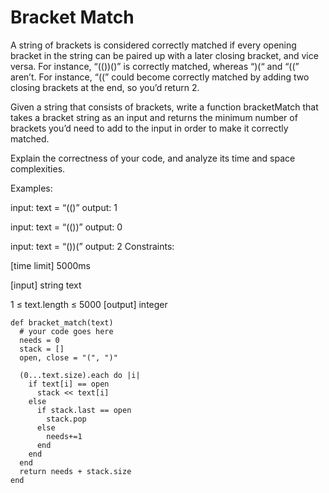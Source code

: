 Bracket Match
=============
A string of brackets is considered correctly matched if every opening bracket in the string can be paired up with a later closing bracket, and vice versa. For instance, “(())()” is correctly matched, whereas “)(“ and “((” aren’t. For instance, “((” could become correctly matched by adding two closing brackets at the end, so you’d return 2.

Given a string that consists of brackets, write a function bracketMatch that takes a bracket string as an input and returns the minimum number of brackets you’d need to add to the input in order to make it correctly matched.

Explain the correctness of your code, and analyze its time and space complexities.

Examples:

input:  text = “(()”
output: 1

input:  text = “(())”
output: 0

input:  text = “())(”
output: 2
Constraints:

[time limit] 5000ms

[input] string text

1 ≤ text.length ≤ 5000
[output] integer

```
def bracket_match(text)
  # your code goes here
  needs = 0
  stack = []
  open, close = "(", ")"
  
  (0...text.size).each do |i|
    if text[i] == open
      stack << text[i]
    else
      if stack.last == open
        stack.pop
      else
        needs+=1
      end
    end
  end
  return needs + stack.size
end
```
